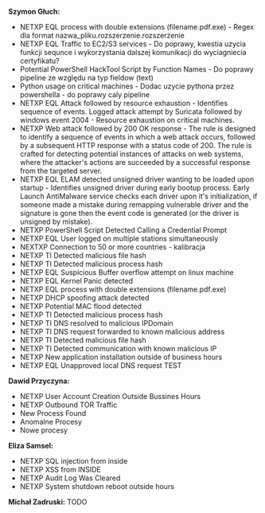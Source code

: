 **Szymon Głuch:**
- NETXP EQL process with double extensions (filename.pdf.exe) - Regex dla format nazwa_pliku.rozszerzenie.rozszerzenie
- NETXP EQL Traffic to EC2/S3 services - Do poprawy, kwestia uzycia funkcji sequnce i wykorzystania dalszej komunikacji do wyciagniecia certyfikatu?
- Potential PowerShell HackTool Script by Function Names - 	Do poprawy pipeline ze względu na typ fieldow (text)
- Python usage on critical machines - Dodac uzycie pythona przez powershella - do poprawy caly pipeline
- NETXP EQL Attack followed by resource exhaustion - Identifies sequence of events. Logged attack attempt by Suricata followed by windows event 2004 - Resource exhaustion on critical machines.
- NETXP Web attack followed by 200 OK response - The rule is designed to identify a sequence of events in which a web attack occurs, followed by a subsequent HTTP response with a status code of 200. The rule is crafted for detecting potential instances of attacks on web systems, where the attacker's actions are succeeded by a successful response from the targeted server.
- NETXP EQL ELAM detected unsigned driver wanting to be loaded upon startup - Identifies unsigned driver during early bootup process. Early Launch AntiMalware service checks each driver upon it's initialization, if someone made a mistake during remapping vulnerable driver and the signature is gone then the event code is generated (or the driver is unsigned by mistake).
- NETXP PowerShell Script Detected Calling a Credential Prompt
- NETXP EQL User logged on multiple stations simultaneously
- NEXTXP Connection to 50 or more countries - kalibracja
- NETXP TI Detected malicious file hash
- NETXP TI Detected malicious process hash
- NETXP EQL Suspicious Buffer overflow attempt on linux machine
- NETXP EQL Kernel Panic detected
- NETXP EQL process with double extensions (filename.pdf.exe)
- NETXP DHCP spoofing attack detected
- NETXP Potential MAC flood detected
- NETXP TI Detected malicious process hash
- NETXP TI DNS resolved to malicious IPDomain
- NETXP TI DNS request forwarded to known malicious address
- NETXP TI Detected malicious file hash
- NETXP TI Detected communication with known malicious IP
- NETXP New application installation outside of business hours
- NETXP EQL Unapproved local DNS request TEST

**Dawid Przyczyna:**
- NETXP User Account Creation Outside Bussines Hours
- NETXP Outbound TOR Traffic
- New Process Found
- Anomalne Procesy 
- Nowe procesy

**Eliza Samsel:**
- NETXP SQL injection from inside
- NETXP XSS from INSIDE
- NETXP Audit Log Was Cleared
- NETXP System shutdown  reboot outside hours 

**Michał Zadruski:**
TODO
